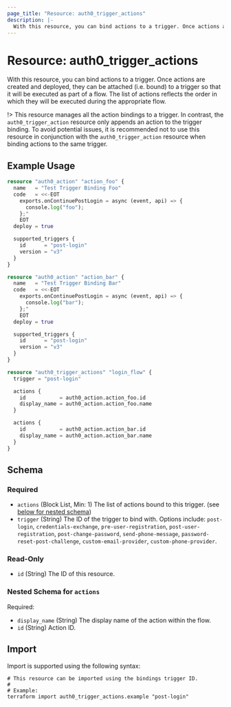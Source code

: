 ```yaml
---
page_title: "Resource: auth0_trigger_actions"
description: |-
  With this resource, you can bind actions to a trigger. Once actions are created and deployed, they can be attached (i.e. bound) to a trigger so that it will be executed as part of a flow. The list of actions reflects the order in which they will be executed during the appropriate flow.
---
```


# Resource: auth0_trigger_actions

With this resource, you can bind actions to a trigger. Once actions are created and deployed, they can be attached (i.e. bound) to a trigger so that it will be executed as part of a flow. The list of actions reflects the order in which they will be executed during the appropriate flow.

!> This resource manages all the action bindings to a trigger. In contrast, the `auth0_trigger_action` resource only
appends an action to the trigger binding. To avoid potential issues, it is recommended not to use this resource in
conjunction with the `auth0_trigger_action` resource when binding actions to the same trigger.

## Example Usage

```terraform
resource "auth0_action" "action_foo" {
  name   = "Test Trigger Binding Foo"
  code   = <<-EOT
    exports.onContinuePostLogin = async (event, api) => {
      console.log("foo");
    };"
	EOT
  deploy = true

  supported_triggers {
    id      = "post-login"
    version = "v3"
  }
}

resource "auth0_action" "action_bar" {
  name   = "Test Trigger Binding Bar"
  code   = <<-EOT
    exports.onContinuePostLogin = async (event, api) => {
      console.log("bar");
    };"
	EOT
  deploy = true

  supported_triggers {
    id      = "post-login"
    version = "v3"
  }
}

resource "auth0_trigger_actions" "login_flow" {
  trigger = "post-login"

  actions {
    id           = auth0_action.action_foo.id
    display_name = auth0_action.action_foo.name
  }

  actions {
    id           = auth0_action.action_bar.id
    display_name = auth0_action.action_bar.name
  }
}
```

<!-- schema generated by tfplugindocs -->
## Schema

### Required

- `actions` (Block List, Min: 1) The list of actions bound to this trigger. (see [below for nested schema](#nestedblock--actions))
- `trigger` (String) The ID of the trigger to bind with. Options include: `post-login`, `credentials-exchange`, `pre-user-registration`, `post-user-registration`, `post-change-password`, `send-phone-message`, `password-reset-post-challenge`, `custom-email-provider`, `custom-phone-provider`.

### Read-Only

- `id` (String) The ID of this resource.

<a id="nestedblock--actions"></a>
### Nested Schema for `actions`

Required:

- `display_name` (String) The display name of the action within the flow.
- `id` (String) Action ID.

## Import

Import is supported using the following syntax:

```shell
# This resource can be imported using the bindings trigger ID.
#
# Example:
terraform import auth0_trigger_actions.example "post-login"
```
